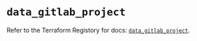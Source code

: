 # `data_gitlab_project`

Refer to the Terraform Registory for docs: [`data_gitlab_project`](https://registry.terraform.io/providers/gitlabhq/gitlab/16.1.0/docs/data-sources/project).
